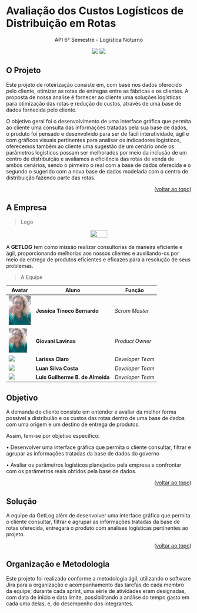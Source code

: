 # Avaliação dos Custos Logísticos de Distribuição em Rotas
<p align="center"> 
API 6° Semestre - Logística Noturno
</p> 

<p align="center">   
 <img src="https://img.shields.io/badge/Status%3A-DONE-green"/>
 <a href="http://fatecsjc-prd.azurewebsites.net/"><img src="https://img.shields.io/badge/Instituição%3A-FATEC-red"/></a>
</p>

## O Projeto

Este projeto de roteirização consiste em, com base nos dados oferecido pelo cliente, otimizar as rotas de entregas entre as fábricas e os clientes. A proposta de nossa analise é fornecer ao cliente uma soluções logísticas para otimização das rotas e redução do custos, através de uma base de dados fornecida pelo cliente.

O objetivo geral foi o desenvolvimento de uma interface gráfica que permita ao cliente uma consulta das informações tratadas pela sua base de dados, o produto foi pensado e desenvolvido para ser de fácil interatividade, ágil e com gráficos visuais pertinentes para analisar os indicadores logísticos, oferecemos também ao cliente uma sugestão de um cenário onde os parâmetros logísticos possam ser melhorados por meio da inclusão de um centro de distribuição e avaliamos a eficiência das rotas de venda de ambos cenários, sendo o pirmeiro o real com a base de dados oferecida e o segundo o sugerido com a nova base de dados modelada com o centro de distribuição fazendo parte das rotas.  

<p align="right">(<a href="#top">voltar ao topo</a>)</p>

## A Empresa

> Logo

<div id="top"></div>
<p align="center">
      <img src="./imagens_git/logofastlog.jpg" width="30%" height="30%">
<p align="center">
  
A **GETLOG** tem como missão realizar consultorias de maneira eficiente e ágil, proporcionando melhorias aos nossos clientes e auxiliando-os por meio da entrega de produtos eficientes e eficazes para a resolução de seus problemas.
  
> A Equipe
  
| Avatar            							| Aluno         | Função           		
| -------------------------------------------- | ---------------- | ---------------- 
| <img src = "./imagens_git/jessica.jpeg" width="60" >|__Jessica Tinoco Bernardo__  | *Scrum Master*  
| <img src = "./imagens_git/jessica.jpeg" width="50" >|__Giovani Lavinas__| *Product Owner* 
| <img src = "./imagens_git/igor.jpeg" width="60" >|__Larissa Claro__  | *Developer Team*  
| <img src = "./imagens_git/luan.jpeg" width="60" >|__Luan Silva Costa__  | *Developer Team* 
| <img src = "./imagens_git/luiz.jpeg" width="60" >|__Luis Guilherme B. de Almeida__ | *Developer Team* 
  
## Objetivo

A demanda do cliente consiste em entender e avaliar da melhor forma possível a distribuião e os custos das rotas dentro de uma base de dados com uma origem e um destino de entrega de produtos.

Assim, tem-se por objetivo específico:

<p>• Desenvolver uma interface gráfica que permita o cliente consultar, filtrar e agrupar as informações tratadas da base de dados do governo
<p>• Avaliar os parâmetros logísticos planejados pela empresa e confrontar com os parâmetros reais obtidos pela base de dados.
  
<p align="right">(<a href="#top">voltar ao topo</a>)</p>

## Solução

A equipe da GetLog além de desenvolver uma interface gráfica que permita o cliente consultar, filtrar e agrupar as informações tratadas da base de rotas oferecida, entregará o produto com análises logísticas pertinentes ao projeto.

<p align="right">(<a href="#top">voltar ao topo</a>)</p>

## Organização e Metodologia
  
Este projeto foi realizado conforme a metodologia ágil, utilizando o software Jira para a organização e acompanhamento das tarefas de cada membro da equipe; durante cada sprint, uma série de atividades eram designadas, com data de início e data limite, possibilitando a análise do tempo gasto em cada uma delas, e, do desempenho dos integrantes.

